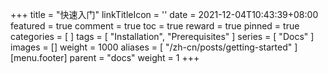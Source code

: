 +++
title = "快速入门"
linkTitleIcon = '<i class="fas fa-book fa-fw"></i>'
date = 2021-12-04T10:43:39+08:00
featured = true
comment = true
toc = true
reward = true
pinned = true
categories = [
]
tags = [
  "Installation",
  "Prerequisites"
]
series = [
  "Docs"
]
images = []
weight = 1000
aliases = [
  "/zh-cn/posts/getting-started"
]
[menu.footer]
  parent = "docs"
  weight = 1
+++
